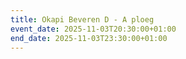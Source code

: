 ```yaml
---
title: Okapi Beveren D - A ploeg
event_date: 2025-11-03T20:30:00+01:00
end_date: 2025-11-03T23:30:00+01:00
---
```


